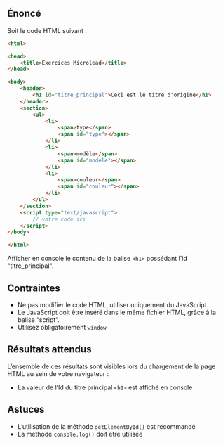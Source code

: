 ## Énoncé

Soit le code HTML suivant :

```html
<html>

<head>
    <title>Exercices Microlead</title>
</head>

<body>
    <header>
        <h1 id="titre_principal">Ceci est le titre d'origine</h1>
    </header>
    <section>
        <ul>
            <li>
                <span>type</span>
                <span id="type"></span>
            </li>
            <li>
                <span>modèle</span>
                <span id="modele"></span>
            </li>
            <li>
                <span>couleur</span>
                <span id="couleur"></span>
            </li>
        </ul>
    </section>
    <script type="text/javascript">
        // votre code ici
    </script>
</body>

</html>
```

Afficher en console le contenu de la balise ```<h1>``` possédant l'id "titre_principal".

## Contraintes

- Ne pas modifier le code HTML, utiliser uniquement du JavaScript.
- Le JavaScript doit être inséré dans le même fichier HTML, grâce à la balise “script”.
- Utilisez obligatoirement ```window```

## Résultats attendus

L’ensemble de ces résultats sont visibles lors du chargement de la page HTML au sein de votre navigateur :

- La valeur de l’Id du titre principal ```<h1>``` est affiché en console

## Astuces

- L’utilisation de la méthode ```getElementById()``` est recommandé
- La méthode ```console.log()``` doit être utilisée